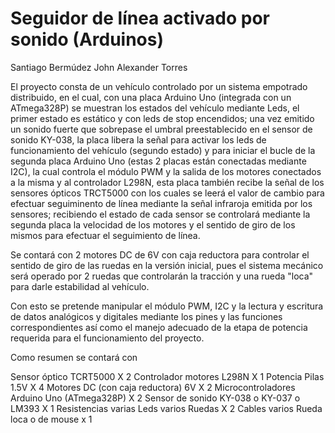 # Seguidor de línea activado por sonido (Arduinos)

Santiago Bermúdez
John Alexander Torres

El proyecto consta de un vehículo controlado por un sistema empotrado distribuido, en el cual, con una placa Arduino Uno (integrada con un ATmega328P) se muestran los estados del vehículo mediante Leds, el primer estado es estático y con leds de stop encendidos; una vez emitido un sonido fuerte que sobrepase el umbral preestablecido en el sensor de sonido KY-038, la placa libera la señal para activar los leds de funcionamiento del vehículo (segundo estado) y para iniciar el bucle de la segunda placa Arduino Uno (estas 2 placas están conectadas mediante I2C), la cual controla el módulo PWM y la salida de los motores conectados a la misma y al controlador L298N, esta placa también recibe la señal de los sensores ópticos TRCT5000 con los cuales se leerá el valor de cambio para efectuar seguiminento de línea mediante la señal infraroja emitida por los sensores; recibiendo el estado de cada sensor se controlará mediante la segunda placa la velocidad de los motores y el sentido de giro de los mismos para efectuar el seguimiento de línea.

Se contará con 2 motores DC de 6V con caja reductora para controlar el sentido de giro de las ruedas en la versión inicial, pues el sistema mecánico será operado por 2 ruedas que controlarán la tracción y una rueda "loca" para darle estabilidad al vehículo.

Con esto se pretende manipular el módulo PWM, I2C y la lectura y escritura de datos analógicos y digitales mediante los pines y las funciones correspondientes así como el manejo adecuado de la etapa de potencia requerida para el funcionamiento del proyecto.

Como resumen se contará con 		

Sensor óptico	TCRT5000 X 2
Controlador motores	L298N	X 1
Potencia	Pilas 1.5V	X 4
Motores	DC (con caja reductora) 6V	X 2
Microcontroladores	Arduino Uno (ATmega328P)	X 2
Sensor de sonido	KY-038 o KY-037 o LM393	X 1
Resistencias varias
Leds varios
Ruedas X 2
Cables varios
Rueda loca o de mouse	x 1
